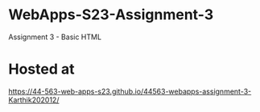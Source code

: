 # WebApps-S23-Assignment-3
Assignment 3 - Basic HTML
# Hosted at
https://44-563-web-apps-s23.github.io/44563-webapps-assignment-3-Karthik202012/
